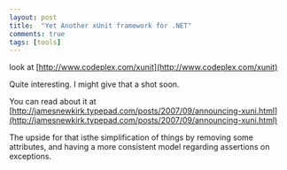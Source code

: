 ```yaml
---
layout: post
title:  "Yet Another xUnit framework for .NET"
comments: true
tags: [tools]
---
```



look at [http://www.codeplex.com/xunit](http://www.codeplex.com/xunit)

Quite interesting. I might give that a shot soon.

You can read about it at [http://jamesnewkirk.typepad.com/posts/2007/09/announcing-xuni.html](http://jamesnewkirk.typepad.com/posts/2007/09/announcing-xuni.html)

The upside for that isthe simplification of things by removing some attributes, and having a more consistent model regarding assertions on exceptions.

